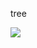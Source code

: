 tree

 [![](https://www.herokucdn.com/deploy/button.png)](https://heroku.com/deploy?template=https://github.com/silencetailor/blue/tree/re)

